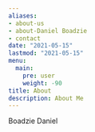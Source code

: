 ```yaml
---
aliases:
- about-us
- about-Daniel Boadzie
- contact
date: "2021-05-15"
lastmod: "2021-05-15"
menu:
  main:
    pre: user
    weight: -90
title: About
description: About Me
---
```


Boadzie Daniel